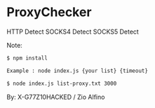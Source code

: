 # ProxyChecker

HTTP Detect
SOCKS4 Detect
SOCKS5 Detect


Note: 
```bash
$ npm install

Example : node index.js {your list} {timeout}

$ node index.js list-proxy.txt 3000
```
By: X-G77Z10HACKED / Zio Alfino
